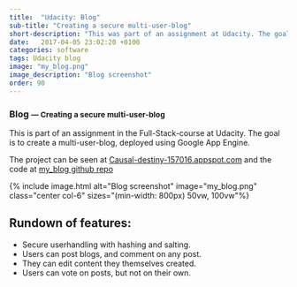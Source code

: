 ```yaml
---
title:  "Udacity: Blog"
sub-title: "Creating a secure multi-user-blog"
short-description: "This was part of an assignment at Udacity. The goal was to create a working blog, where users could publish blog-posts and manage them. Voting, editing and secure logins are of course baked in."
date:   2017-04-05 23:02:20 +0100
categories: software
tags: Udacity blog
image: "my_blog.png"
image_description: "Blog screenshot"
order: 90
---
```



<h3>Blog <small> &mdash; Creating a secure multi-user-blog</small></h3>

This is part of an assignment in the Full-Stack-course at Udacity. The goal is to create a multi-user-blog, deployed using Google App Engine.

The project can be seen at [Causal-destiny-157016.appspot.com](http://causal-destiny-157016.appspot.com) and the code at [my_blog github repo](https://github.com/runartrollet/my_blog)

<div class="center">{% include image.html alt="Blog screenshot" image="my_blog.png"  class="center col-6" sizes="(min-width: 800px) 50vw, 100vw"%}</div>

## Rundown of features:

- Secure userhandling with hashing and salting.
- Users can post blogs, and comment on any post.
- They can edit content they themselves created.
- Users can vote on posts, but not on their own.
